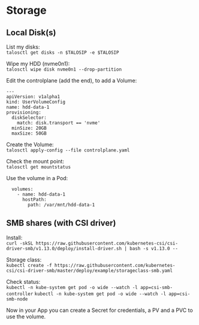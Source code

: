 # Storage

## Local Disk(s)

List my disks:  
`talosctl get disks -n $TALOSIP -e $TALOSIP`  

Wipe my HDD (nvme0n1):  
`talosctl wipe disk nvme0n1 --drop-partition`

Edit the controlplane (add the end), to add a Volume:  
```
---
apiVersion: v1alpha1
kind: UserVolumeConfig
name: hdd-data-1
provisioning:
  diskSelector:
    match: disk.transport == 'nvme'
  minSize: 20GB
  maxSize: 50GB
```

Create the Volume:  
`talosctl apply-config --file controlplane.yaml`

Check the mount point:  
`talosctl get mountstatus`

Use the volume in a Pod:  
```
  volumes:
    - name: hdd-data-1
      hostPath:
        path: /var/mnt/hdd-data-1
```

## SMB shares (with CSI driver)

Install:  
`curl -skSL https://raw.githubusercontent.com/kubernetes-csi/csi-driver-smb/v1.13.0/deploy/install-driver.sh | bash -s v1.13.0 --`

Storage class:  
`kubectl create -f https://raw.githubusercontent.com/kubernetes-csi/csi-driver-smb/master/deploy/example/storageclass-smb.yaml`

Check status:  
`kubectl -n kube-system get pod -o wide --watch -l app=csi-smb-controller`
`kubectl -n kube-system get pod -o wide --watch -l app=csi-smb-node`

Now in your App you can create a Secret for credentials, a PV and a PVC to use the volume.